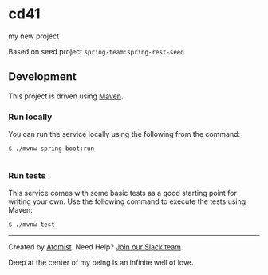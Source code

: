 # cd41    
my new project 
  
Based on seed project `spring-team:spring-rest-seed`
  
## Development            
 
This project is driven using [Maven][mvn].  
 
[mvn]: https://maven.apache.org/  

### Run locally

You can run the service locally using the following from the command:
 
```
$ ./mvnw spring-boot:run
   
```         
         
### Run tests               
  
This service comes with some basic tests as a good starting
point for writing your own.  Use the following command to execute the
tests using Maven: 
 
``` 
$ ./mvnw test
```

---
Created by [Atomist][atomist].
Need Help?  [Join our Slack team][slack].

[atomist]: https://www.atomist.com/
[slack]: https://join.atomist.com/

Deep at the center of my being is an infinite well of love.

